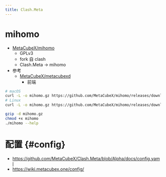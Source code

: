 ```yaml
---
title: Clash.Meta
---
```


# mihomo

- [MetaCubeX/mihomo](https://github.com/MetaCubeX/mihomo)
  - GPLv3
  - fork 自 clash
  - Clash.Meta -> mihomo
- 参考
  - [MetaCubeX/metacubexd](https://github.com/MetaCubeX/metacubexd)
    - 前端

```bash
# macOS
curl -L -o mihomo.gz https://github.com/MetaCubeX/mihomo/releases/download/v1.18.0/mihomo-darwin-arm64-v1.18.0.gz
# Linux
curl -L -o mihomo.gz https://github.com/MetaCubeX/mihomo/releases/download/v1.18.0/mihomo-linux-amd64-compatible-v1.18.0.gz

gzip -d mihomo.gz
chmod +x mihomo
./mihomo --help
```

# 配置 {#config}

- https://github.com/MetaCubeX/Clash.Meta/blob/Alpha/docs/config.yaml
- https://wiki.metacubex.one/config/
